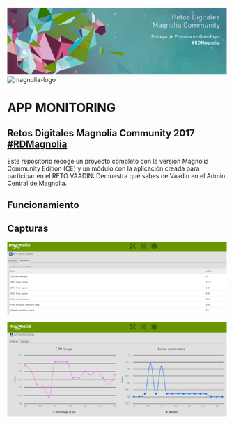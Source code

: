 ![magnolia-logo](https://raw.githubusercontent.com/DavidCaviedes/openexpo-app-monitoring/master/openexpo-app-monitoring/src/main/resources/img/header.png)
![magnolia-logo](https://www.magnolia-cms.es/.resources/corporate-website-2015/webresources/img/logo/magnolia_logo.png)

# APP MONITORING

## Retos Digitales Magnolia Community 2017 [#RDMagnolia](https://www.magnolia-cms.com/about/news-events/events/rd-desarrolladores-2017.html)

Este repositorio recoge un proyecto completo con la versión Magnolia Community Edition (CE) y un módulo con la aplicación creada para participar en el RETO VAADIN: Demuestra qué sabes de Vaadin en el Admin Central de Magnolia.

## Funcionamiento

## Capturas

![Tabla](https://raw.githubusercontent.com/DavidCaviedes/openexpo-app-monitoring/master/openexpo-app-monitoring/src/main/resources/img/details.png)

![Grafica](https://raw.githubusercontent.com/DavidCaviedes/openexpo-app-monitoring/master/openexpo-app-monitoring/src/main/resources/img/graph.png)
